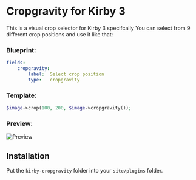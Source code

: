 # Cropgravity for Kirby 3

This is a visual crop selector for Kirby 3 specifcally You can select from 9 different crop positions and use it like that:

### Blueprint:
```yaml
fields:
    cropgravity:
        label:  Select crop position
        type:   cropgravity
```

### Template:
```php
$image->crop(100, 200, $image->cropgravity());
```

### Preview:

![Preview](https://user-images.githubusercontent.com/7975568/43335873-3fba4ad8-91d0-11e8-8604-0755b2655a58.gif)

## Installation

Put the `kirby-cropgravity` folder into your `site/plugins` folder.
